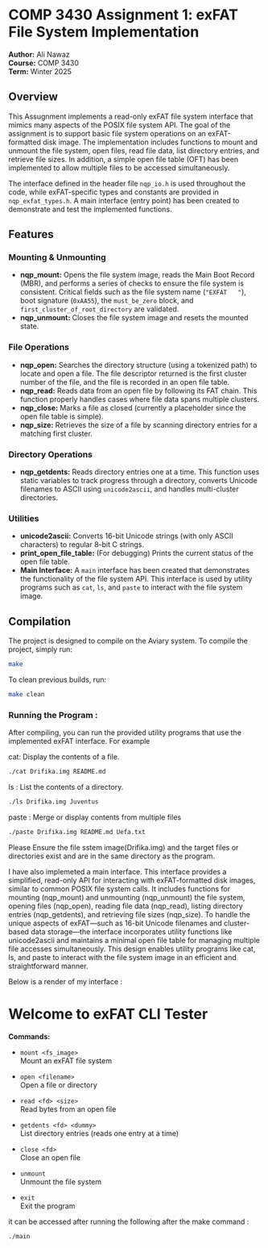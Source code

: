 # COMP 3430 Assignment 1: exFAT File System Implementation

**Author:** Ali Nawaz  
**Course:** COMP 3430  
**Term:** Winter 2025

## Overview

This Assugnment implements a read-only exFAT file system interface that mimics many aspects of the POSIX file system API. The goal of the assignment is to support basic file system operations on an exFAT-formatted disk image. The implementation includes functions to mount and unmount the file system, open files, read file data, list directory entries, and retrieve file sizes. In addition, a simple open file table (OFT) has been implemented to allow multiple files to be accessed simultaneously.

The interface defined in the header file `nqp_io.h` is used throughout the code, while exFAT-specific types and constants are provided in `nqp_exfat_types.h`. A main interface (entry point) has been created to demonstrate and test the implemented functions.

## Features

### Mounting & Unmounting

- **nqp_mount:** Opens the file system image, reads the Main Boot Record (MBR), and performs a series of checks to ensure the file system is consistent. Critical fields such as the file system name (`"EXFAT   "`), boot signature (`0xAA55`), the `must_be_zero` block, and `first_cluster_of_root_directory` are validated.
- **nqp_unmount:** Closes the file system image and resets the mounted state.

### File Operations

- **nqp_open:** Searches the directory structure (using a tokenized path) to locate and open a file. The file descriptor returned is the first cluster number of the file, and the file is recorded in an open file table.
- **nqp_read:** Reads data from an open file by following its FAT chain. This function properly handles cases where file data spans multiple clusters.
- **nqp_close:** Marks a file as closed (currently a placeholder since the open file table is simple).
- **nqp_size:** Retrieves the size of a file by scanning directory entries for a matching first cluster.

### Directory Operations

- **nqp_getdents:** Reads directory entries one at a time. This function uses static variables to track progress through a directory, converts Unicode filenames to ASCII using `unicode2ascii`, and handles multi-cluster directories.

### Utilities

- **unicode2ascii:** Converts 16-bit Unicode strings (with only ASCII characters) to regular 8-bit C strings.
- **print_open_file_table:** (For debugging) Prints the current status of the open file table.
- **Main Interface:** A `main` interface has been created that demonstrates the functionality of the file system API. This interface is used by utility programs such as `cat`, `ls`, and `paste` to interact with the file system image.

## Compilation

The project is designed to compile on the Aviary system. To compile the project, simply run:

```bash
make
```
To clean previous builds, run:

```bash
make clean
```

### Running the Program :
After compiling, you can run the provided utility programs that use the implemented exFAT interface. For example

cat: Display the contents of a file.
```bash
./cat Drifika.img README.md
```

ls : List the contents of a directory.
```bash
./ls Drifika.img Juventus
```

paste : Merge or display contents from multiple files
```bash
./paste Drifika.img README.md Uefa.txt
```

Please Ensure the file sstem image(Drifika.img) and the target files or directories exist and are in the same directory as the program. 



I have also implemeted a main interface. This interface provides a simplified, read-only API for interacting with exFAT-formatted disk images, similar to common POSIX file system calls. It includes functions for mounting (nqp_mount) and unmounting (nqp_unmount) the file system, opening files (nqp_open), reading file data (nqp_read), listing directory entries (nqp_getdents), and retrieving file sizes (nqp_size). To handle the unique aspects of exFAT—such as 16-bit Unicode filenames and cluster-based data storage—the interface incorporates utility functions like unicode2ascii and maintains a minimal open file table for managing multiple file accesses simultaneously. This design enables utility programs like cat, ls, and paste to interact with the file system image in an efficient and straightforward manner.

Below is a render of my interface : 

# Welcome to exFAT CLI Tester

**Commands:**

- `mount <fs_image>`  
  Mount an exFAT file system

- `open <filename>`  
  Open a file or directory

- `read <fd> <size>`  
  Read bytes from an open file

- `getdents <fd> <dummy>`  
  List directory entries (reads one entry at a time)

- `close <fd>`  
  Close an open file

- `unmount`  
  Unmount the file system

- `exit`  
  Exit the program


it can be accessed after running the following after the make command :
```bash
./main
```





